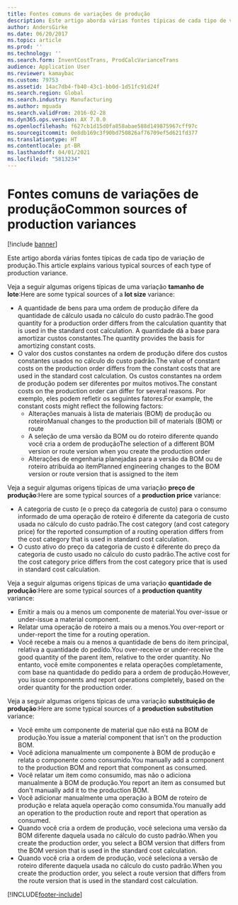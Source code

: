 ```yaml
---
title: Fontes comuns de variações de produção
description: Este artigo aborda várias fontes típicas de cada tipo de variação de produção.
author: AndersGirke
ms.date: 06/20/2017
ms.topic: article
ms.prod: ''
ms.technology: ''
ms.search.form: InventCostTrans, ProdCalcVarianceTrans
audience: Application User
ms.reviewer: kamaybac
ms.custom: 79753
ms.assetid: 14ac7db4-fb40-43c1-bb0d-1d51fc91d24f
ms.search.region: Global
ms.search.industry: Manufacturing
ms.author: mguada
ms.search.validFrom: 2016-02-28
ms.dyn365.ops.version: AX 7.0.0
ms.openlocfilehash: f627cb1d15d0fa858abae588d149875967cff97c
ms.sourcegitcommit: 0e8db169c3f90bd750826af76709ef5d621fd377
ms.translationtype: HT
ms.contentlocale: pt-BR
ms.lasthandoff: 04/01/2021
ms.locfileid: "5813234"
---
```

# <a name="common-sources-of-production-variances"></a><span data-ttu-id="18598-103">Fontes comuns de variações de produção</span><span class="sxs-lookup"><span data-stu-id="18598-103">Common sources of production variances</span></span>

[!include [banner](../includes/banner.md)]

<span data-ttu-id="18598-104">Este artigo aborda várias fontes típicas de cada tipo de variação de produção.</span><span class="sxs-lookup"><span data-stu-id="18598-104">This article explains various typical sources of each type of production variance.</span></span> 

<span data-ttu-id="18598-105">Veja a seguir algumas origens típicas de uma variação **tamanho de lote**:</span><span class="sxs-lookup"><span data-stu-id="18598-105">Here are some typical sources of a **lot size** variance:</span></span>

-   <span data-ttu-id="18598-106">A quantidade de bens para uma ordem de produção difere da quantidade de cálculo usada no cálculo do custo padrão.</span><span class="sxs-lookup"><span data-stu-id="18598-106">The good quantity for a production order differs from the calculation quantity that is used in the standard cost calculation.</span></span> <span data-ttu-id="18598-107">A quantidade dá a base para amortizar custos constantes.</span><span class="sxs-lookup"><span data-stu-id="18598-107">The quantity provides the basis for amortizing constant costs.</span></span>
-   <span data-ttu-id="18598-108">O valor dos custos constantes na ordem de produção difere dos custos constantes usados no cálculo do custo padrão.</span><span class="sxs-lookup"><span data-stu-id="18598-108">The value of constant costs on the production order differs from the constant costs that are used in the standard cost calculation.</span></span> <span data-ttu-id="18598-109">Os custos constantes na ordem de produção podem ser diferentes por muitos motivos.</span><span class="sxs-lookup"><span data-stu-id="18598-109">The constant costs on the production order can differ for several reasons.</span></span> <span data-ttu-id="18598-110">Por exemplo, eles podem refletir os seguintes fatores:</span><span class="sxs-lookup"><span data-stu-id="18598-110">For example, the constant costs might reflect the following factors:</span></span>
    -   <span data-ttu-id="18598-111">Alterações manuais à lista de materiais (BOM) de produção ou roteiro</span><span class="sxs-lookup"><span data-stu-id="18598-111">Manual changes to the production bill of materials (BOM) or route</span></span>
    -   <span data-ttu-id="18598-112">A seleção de uma versão da BOM ou do roteiro diferente quando você cria a ordem de produção</span><span class="sxs-lookup"><span data-stu-id="18598-112">The selection of a different BOM version or route version when you create the production order</span></span>
    -   <span data-ttu-id="18598-113">Alterações de engenharia planejadas para a versão da BOM ou de roteiro atribuída ao item</span><span class="sxs-lookup"><span data-stu-id="18598-113">Planned engineering changes to the BOM version or route version that is assigned to the item</span></span>

<span data-ttu-id="18598-114">Veja a seguir algumas origens típicas de uma variação **preço de produção**:</span><span class="sxs-lookup"><span data-stu-id="18598-114">Here are some typical sources of a **production price** variance:</span></span>

-   <span data-ttu-id="18598-115">A categoria de custo (e o preço da categoria de custo) para o consumo informado de uma operação de roteiro é diferente da categoria de custo usada no cálculo do custo padrão.</span><span class="sxs-lookup"><span data-stu-id="18598-115">The cost category (and cost category price) for the reported consumption of a routing operation differs from the cost category that is used in standard cost calculation.</span></span>
-   <span data-ttu-id="18598-116">O custo ativo do preço da categoria de custo é diferente do preço da categoria de custo usado no cálculo do custo padrão.</span><span class="sxs-lookup"><span data-stu-id="18598-116">The active cost for the cost category price differs from the cost category price that is used in standard cost calculation.</span></span>

<span data-ttu-id="18598-117">Veja a seguir algumas origens típicas de uma variação **quantidade de produção**:</span><span class="sxs-lookup"><span data-stu-id="18598-117">Here are some typical sources of a **production quantity** variance:</span></span>

-   <span data-ttu-id="18598-118">Emitir a mais ou a menos um componente de material.</span><span class="sxs-lookup"><span data-stu-id="18598-118">You over-issue or under-issue a material component.</span></span>
-   <span data-ttu-id="18598-119">Relatar uma operação de roteiro a mais ou a menos.</span><span class="sxs-lookup"><span data-stu-id="18598-119">You over-report or under-report the time for a routing operation.</span></span>
-   <span data-ttu-id="18598-120">Você recebe a mais ou a menos a quantidade de bens do item principal, relativa a quantidade do pedido.</span><span class="sxs-lookup"><span data-stu-id="18598-120">You over-receive or under-receive the good quantity of the parent item, relative to the order quantity.</span></span> <span data-ttu-id="18598-121">No entanto, você emite componentes e relata operações completamente, com base na quantidade do pedido para a ordem de produção.</span><span class="sxs-lookup"><span data-stu-id="18598-121">However, you issue components and report operations completely, based on the order quantity for the production order.</span></span>

<span data-ttu-id="18598-122">Veja a seguir algumas origens típicas de uma variação **substituição de produção**:</span><span class="sxs-lookup"><span data-stu-id="18598-122">Here are some typical sources of a **production substitution** variance:</span></span>

-   <span data-ttu-id="18598-123">Você emite um componente de material que não está na BOM de produção.</span><span class="sxs-lookup"><span data-stu-id="18598-123">You issue a material component that isn't on the production BOM.</span></span>
-   <span data-ttu-id="18598-124">Você adiciona manualmente um componente à BOM de produção e relata o componente como consumido.</span><span class="sxs-lookup"><span data-stu-id="18598-124">You manually add a component to the production BOM and report that component as consumed.</span></span>
-   <span data-ttu-id="18598-125">Você relatar um item como consumido, mas não o adiciona manualmente à BOM de produção.</span><span class="sxs-lookup"><span data-stu-id="18598-125">You report an item as consumed but don't manually add it to the production BOM.</span></span>
-   <span data-ttu-id="18598-126">Você adicionar manualmente uma operação à BOM de roteiro de produção e relata aquela operação como consumida.</span><span class="sxs-lookup"><span data-stu-id="18598-126">You manually add an operation to the production route and report that operation as consumed.</span></span>
-   <span data-ttu-id="18598-127">Quando você cria a ordem de produção, você seleciona uma versão da BOM diferente daquela usada no cálculo do custo padrão.</span><span class="sxs-lookup"><span data-stu-id="18598-127">When you create the production order, you select a BOM version that differs from the BOM version that is used in the standard cost calculation.</span></span>
-   <span data-ttu-id="18598-128">Quando você cria a ordem de produção, você seleciona a versão de roteiro diferente daquela usada no cálculo do custo padrão.</span><span class="sxs-lookup"><span data-stu-id="18598-128">When you create the production order, you select a route version that differs from the route version that is used in the standard cost calculation.</span></span>






[!INCLUDE[footer-include](../../includes/footer-banner.md)]